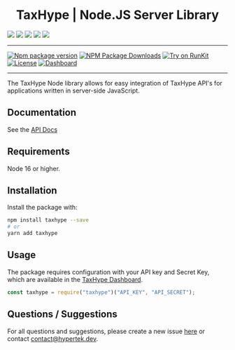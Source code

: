 <h1 style="text-align:center">
TaxHype | Node.JS Server Library
</h1>

![](https://img.shields.io/github/stars/hyperteksolutions/taxhype.svg)
![](https://img.shields.io/github/forks/hyperteksolutions/taxhype.svg)
![](https://img.shields.io/github/tag/hyperteksolutions/taxhype.svg)
![](https://img.shields.io/github/release/hyperteksolutions/taxhype.svg)
![](https://img.shields.io/github/issues/hyperteksolutions/taxhype.svg)

---

[![Npm package version](https://badgen.net/npm/v/taxhype)](https://npmjs.com/package/taxhype)
[![NPM Package Downloads](https://badgen.net/npm/dt/taxhype)](https://npmjs.com/package/taxhype)
[![Try on RunKit](https://badge.runkitcdn.com/taxhype.svg)](https://runkit.com/npm/taxhype)
[![License](https://img.shields.io/github/license/hyperteksolutions/taxhype)](https://github.com/Hypertek-Solutions/taxhype/blob/master/LICENSE)
[![Dashboard](https://img.shields.io/website-up-down-green-red/http/shields.io.svg)](https://taxhype.com/)

---

The TaxHype Node library allows for easy integration of TaxHype API's for applications written in server-side JavaScript.

## Documentation

See the [API Docs](https://taxhype.dev)

## Requirements

Node 16 or higher.

## Installation

Install the package with:

```sh
npm install taxhype --save
# or
yarn add taxhype
```

## Usage

The package requires configuration with your API key and Secret Key, which are available in the [TaxHype Dashboard](https://dashboard.taxhype.app/).

```javascript
const taxhype = require("taxhype")("API_KEY", "API_SECRET");
```

## Questions / Suggestions

For all questions and suggestions, please create a new issue [here](https://github.com/hyperteksolutions/taxhype/issues/new) or contact [contact@hypertek.dev](mailto:contact@hypertek.dev).
